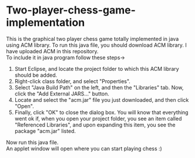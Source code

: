 # Two-player-chess-game-implementation

This is the graphical two player chess game totally implemented in java using ACM library.
To run this java file, you should download ACM library. I have uploaded ACM in this repository.<br>
To include it in java program follow these steps-><br>
1) Start Eclipse, and locate the project folder to which this ACM library should be added.<br>
2) Right-click class folder, and select "Properties".<br>
3) Select "Java Build Path" on the left, and then the "Libraries" tab. Now, click the "Add External JARS..." button.<br>
4) Locate and select the "acm.jar" file you just downloaded, and then click "Open".<br>
5) Finally, click "OK" to close the dialog box. You will know that everything went ok if, when you open your project folder, you see an item called "Referenced Libraries", and upon expanding this item, you see the package "acm.jar" listed.<br>

Now run this java file.<br>
An applet window will open where you can start playing chess :)

